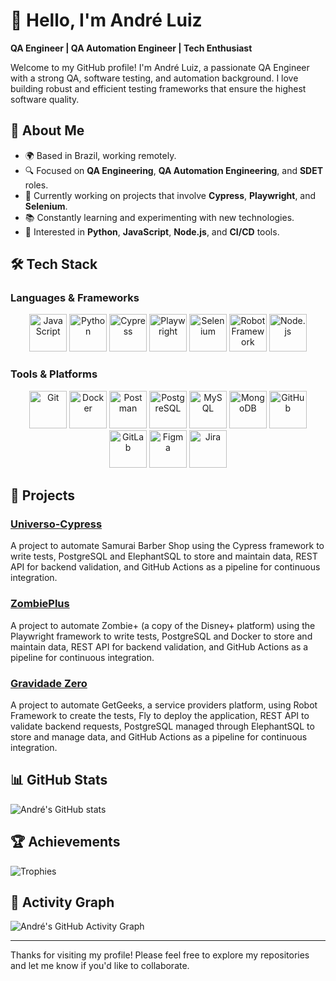 # 👋 Hello, I'm André Luiz

**QA Engineer | QA Automation Engineer | Tech Enthusiast**

Welcome to my GitHub profile! I'm André Luiz, a passionate QA Engineer with a strong QA, software testing, and automation background. I love building robust and efficient testing frameworks that ensure the highest software quality.

## 🚀 About Me

- 🌍 Based in Brazil, working remotely.
- 🔍 Focused on **QA Engineering**, **QA Automation Engineering**, and **SDET** roles.
- 💼 Currently working on projects that involve **Cypress**, **Playwright**, and **Selenium**.
- 📚 Constantly learning and experimenting with new technologies.
- 🎯 Interested in **Python**, **JavaScript**, **Node.js**, and **CI/CD** tools.

## 🛠️ Tech Stack

### Languages & Frameworks

<p align="center">
  <img src="https://user-images.githubusercontent.com/25181517/117447155-6a868a00-af3d-11eb-9cfe-245df15c9f3f.png" alt="JavaScript" width="60" />
  <img src="https://user-images.githubusercontent.com/25181517/183423507-c056a6f9-1ba8-4312-a350-19bcbc5a8697.png" alt="Python" width="60" />
  <img src="https://user-images.githubusercontent.com/68279555/200387386-276c709f-380b-46cc-81fd-f292985927a8.png" alt="Cypress" width="60" />
  <img src="https://github.com/marwin1991/profile-technology-icons/assets/25181517/37cb517e-d059-4cc0-8124-1a72b663167c" alt="Playwright" width="60" />
  <img src="https://user-images.githubusercontent.com/25181517/184103699-d1b83c07-2d83-4d99-9a1e-83bd89e08117.png" alt="Selenium" width="60" />
  <img src="https://user-images.githubusercontent.com/25181517/201476821-3431d126-ae72-4c2a-a3c7-8a847070beeb.png" alt="Robot Framework" width="60" />
  <img src="https://user-images.githubusercontent.com/25181517/183568594-85e280a7-0d7e-4d1a-9028-c8c2209e073c.png" alt="Node.js" width="60" />
</p>

### Tools & Platforms

<p align="center">
  <img src="https://user-images.githubusercontent.com/25181517/192108372-f71d70ac-7ae6-4c0d-8395-51d8870c2ef0.png" alt="Git" width="60" />
  <img src="https://user-images.githubusercontent.com/25181517/117207330-263ba280-adf4-11eb-9b97-0ac5b40bc3be.png" alt="Docker" width="60" />
  <img src="https://user-images.githubusercontent.com/25181517/192109061-e138ca71-337c-4019-8d42-4792fdaa7128.png" alt="Postman" width="60" />
  <img src="https://user-images.githubusercontent.com/25181517/117208740-bfb78400-adf5-11eb-97bb-09072b6bedfc.png" alt="PostgreSQL" width="60" />
  <img src="https://user-images.githubusercontent.com/25181517/183896128-ec99105a-ec1a-4d85-b08b-1aa1620b2046.png" alt="MySQL" width="60" />
  <img src="https://user-images.githubusercontent.com/25181517/182884177-d48a8579-2cd0-447a-b9a6-ffc7cb02560e.png" alt="MongoDB" width="60" />
  <img src="https://user-images.githubusercontent.com/25181517/192108374-8da61ba1-99ec-41d7-80b8-fb2f7c0a4948.png" alt="GitHub" width="60" />
  <img src="https://user-images.githubusercontent.com/25181517/192108376-c675d39b-90f6-4073-bde6-5a9291644657.png" alt="GitLab" width="60" />
  <img src="https://user-images.githubusercontent.com/25181517/189715289-df3ee512-6eca-463f-a0f4-c10d94a06b2f.png" alt="Figma" width="60" />
  <img src="https://user-images.githubusercontent.com/25181517/183912952-83784e94-629d-4c34-a961-ae2ae795b662.png" alt="Jira" width="60" />
</p>

## 🔧 Projects

### [Universo-Cypress](https://github.com/andrelkj/Universo-Cypress)
A project to automate Samurai Barber Shop using the Cypress framework to write tests, PostgreSQL and ElephantSQL to store and maintain data, REST API for backend validation, and GitHub Actions as a pipeline for continuous integration.

### [ZombiePlus](https://github.com/andrelkj/ZombiePlus)
A project to automate Zombie+ (a copy of the Disney+ platform) using the Playwright framework to write tests, PostgreSQL and Docker to store and maintain data, REST API for backend validation, and GitHub Actions as a pipeline for continuous integration.

### [Gravidade Zero](https://github.com/andrelkj/GravidadeZero)
A project to automate GetGeeks, a service providers platform, using Robot Framework to create the tests, Fly to deploy the application, REST API to validate backend requests, PostgreSQL managed through ElephantSQL to store and manage data, and GitHub Actions as a pipeline for continuous integration.

## 📊 GitHub Stats

![André's GitHub stats](https://github-readme-stats.vercel.app/api?username=andrelkj&show_icons=true&theme=radical&hide_border=true&line_height=30)

## 🏆 Achievements

![Trophies](https://github-profile-trophy.vercel.app/?username=andrelkj&theme=radical&no-frame=true&row=1&column=6)

## 🎨 Activity Graph

![André's GitHub Activity Graph](https://github-readme-activity-graph.vercel.app/graph?username=andrelkj&theme=radical&bg_color=1F222E&color=9e4c98&line=9e4c98&point=FFFFFF&area=true&hide_border=true&custom_title=My%20GitHub%20Activity)

---

Thanks for visiting my profile! Please feel free to explore my repositories and let me know if you'd like to collaborate.

